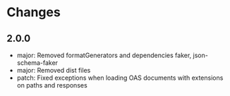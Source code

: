 # Changes

## 2.0.0
* major: Removed formatGenerators and dependencies faker, json-schema-faker
* major: Removed dist files
* patch: Fixed exceptions when loading OAS documents with extensions on paths and responses
